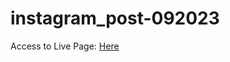 # instagram_post-092023
Access to Live Page: [Here](https://o-b3d.github.io/instagram_post-092023/)
